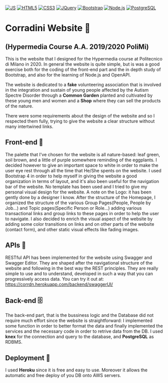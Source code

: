 [![JS](https://img.shields.io/badge/%7F-Javascript-yellow.svg?logo=Javascript)](https://shields.io/)
[![HTML5](https://img.shields.io/badge/%7F-HTML5-red.svg?logo=HTML5)](https://shields.io/)
[![CSS3](https://img.shields.io/badge/%7F-CSS3-blue.svg?logo=CSS3)](https://shields.io/)
[![JQuery](https://img.shields.io/badge/%7F-JQuery-darkblue.svg?logo=JQuery)](https://shields.io/)
[![Bootstrap](https://img.shields.io/badge/%7F-Bootstrap-violet.svg?logo=Bootstrap)](https://shields.io/)
[![Node.js](https://img.shields.io/badge/%7F-Node.js-green.svg?logo=Node.js)](https://shields.io/)
[![PostgreSQL](https://img.shields.io/badge/%7F-PostgreSQL-lightblue.svg?logo=PostgreSQL)](https://shields.io/)
# Corradini Website 🍃
## (Hypermedia Course A.A. 2019/2020 PoliMi)

This is the website that I designed for the Hypermedia course at Politecnico di Milano in 2020.
In general the website is quite simple, but is was a good exercise both for the coding of the front-end part and the in depth study of Bootstrap, and also for the learning of Node.js and OpenAPI.

The website is dedicated to a **fake** volunteering association that is involved in the integration and sustain of young people affected by the Autism Spectre Disorder through a __Common Garden__ planted and cultivated by these young men and women and a __Shop__ where they can sell the products of the nature.

There were some requirements about the design of the website and so I respected them fully, trying to give the website a clear structure without many intertwined links.

## Front-end 🌱

The palette that I've chosen for the website is all nature-based: leaf green, soil brown, and a little of purple somewhere reminding of the eggplants. I decided however to give an important space to white in order to make the user eye rest through all the time that He/She spents on the website.
I used Bootstrap 4 in order to help myself in giving the website a good organization in terms of layout, and it's also been useful for the navigation bar of the website. No template has been used and I tried to give my personal visual design for the website. A note on the Logo: it has been gently done by a designer I know.
After the structure of the Homepage, I organized the structure of the various Group Pages(People, People by Job...) and Topic pages(Specific Person or Role...) adding various transactional links and group links to these pages in order to help the user to navigate.
I also decided to enrich the visual aspect of the website by adding some color transitions on links and on other parts of the website (contact form), and other static visual effects like fading images.

## APIs 💬

RESTful API has been implemented for the website using Swagger and Swagger Editor. They are shaped after the navigational structure of the website and following in the best way the REST principles. They are really simple to use and to understand, developed in such a way that you can progressively access data. You can try it out at: https://corrdn.herokuapp.com/backend/swaggerUI/

## Back-end 🗄️

The back-end part, that is the bussiness logic and the Database did not require much effort since the website is straightforward: I implemented some function in order to better format the data and finally implemented the services and the necessary code in order to retrive data from the DB.
I used **knex** for the connection and query to the database, and **PostgreSQL** as RDBMS. 

## Deployment 🚀

I used **Heroku** since it is free and easy to use. Moreover it allows the automatic and free deploy of you DB onto AWS servers.
